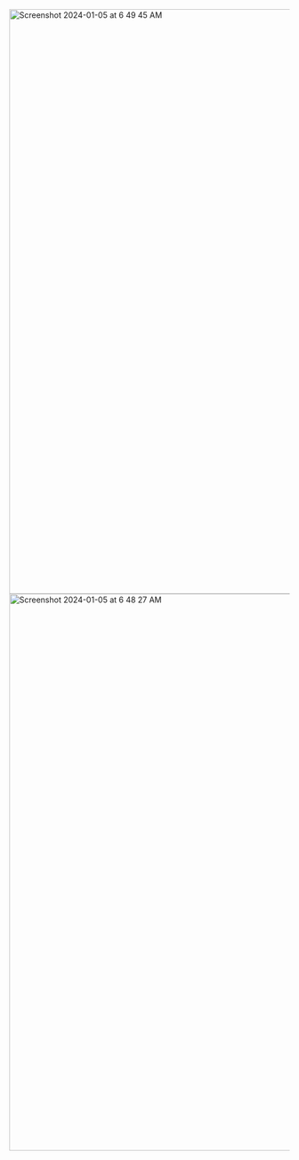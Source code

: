 
<img width="1050" alt="Screenshot 2024-01-05 at 6 49 45 AM" src="https://github.com/Anand3125/krishnaanandsweetshop/assets/124582976/b0f6edbc-037b-40fe-ba80-7f4fbc3379ba"> 
 <br>
<img width="1000" alt="Screenshot 2024-01-05 at 6 48 27 AM" src="https://github.com/Anand3125/krishnaanandsweetshop/assets/124582976/7334c9f8-5029-4290-a7ea-914826a9ae3c">
